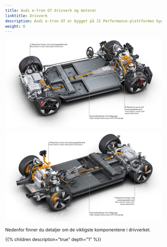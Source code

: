 ```yaml
---
title: Audi e-tron GT drivverk og motorer
linktitle: Drivverk
description: Audi e-tron GT er bygget på J1 Performance-plattformen bygget sammen med Porsche.
weight: 6
---
```


![Drivetrain](drivetrain.jpg "Audi e-tron GT drivverk")

![Drivetrain](drivetrain2.jpg "Audi e-tron GT drivverk")

Nedenfor finner du detaljer om de viktigste komponentene i drivverket.

{{% children description="true" depth="1" %}}
